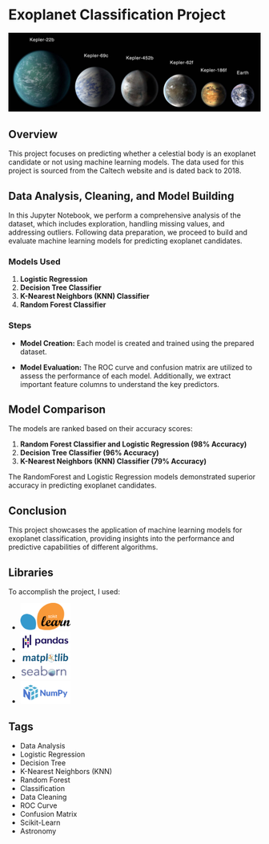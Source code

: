 # Exoplanet Classification Project

<p align="center">
	<img src="./images/Exoplanets.jpg" alt="image01" width="1000">
</p>

## Overview

This project focuses on predicting whether a celestial body is an exoplanet candidate or not using machine learning models. The data used for this project is sourced from the Caltech website and is dated back to 2018.

## Data Analysis, Cleaning, and Model Building

In this Jupyter Notebook, we perform a comprehensive analysis of the dataset, which includes exploration, handling missing values, and addressing outliers. Following data preparation, we proceed to build and evaluate machine learning models for predicting exoplanet candidates.

### Models Used

1. **Logistic Regression**
2. **Decision Tree Classifier**
3. **K-Nearest Neighbors (KNN) Classifier**
4. **Random Forest Classifier**

### Steps

- **Model Creation:** Each model is created and trained using the prepared dataset.
  
- **Model Evaluation:** The ROC curve and confusion matrix are utilized to assess the performance of each model. Additionally, we extract important feature columns to understand the key predictors.

## Model Comparison

The models are ranked based on their accuracy scores:

1. **Random Forest Classifier and Logistic Regression (98% Accuracy)**
2. **Decision Tree Classifier (96% Accuracy)**
3. **K-Nearest Neighbors (KNN) Classifier (79% Accuracy)**

The RandomForest and Logistic Regression models demonstrated superior accuracy in predicting exoplanet candidates.

## Conclusion

This project showcases the application of machine learning models for exoplanet classification, providing insights into the performance and predictive capabilities of different algorithms.


## Libraries

To accomplish the project, I used:
- [<img src="images/Sklearn.png" alt="Sklearn" width="100"/>](https://scikit-learn.org/stable/)
- [<img src="images/Pandas.png" alt="Pandas" width="100"/> ](https://pandas.pydata.org/)
- [<img src="images/Matplotlib.png" alt="Matplotlib" width="100"/>](https://matplotlib.org/)
- [<img src="images/Seaborn.png" alt="Seaborn" width="100"/> ](https://seaborn.pydata.org/)
- [<img src="images/Numpy.png" alt="Numpy" width="100"/> ](https://numpy.org/)

## Tags

- Data Analysis
- Logistic Regression
- Decision Tree
- K-Nearest Neighbors (KNN)
- Random Forest
- Classification
- Data Cleaning
- ROC Curve
- Confusion Matrix
- Scikit-Learn
- Astronomy



